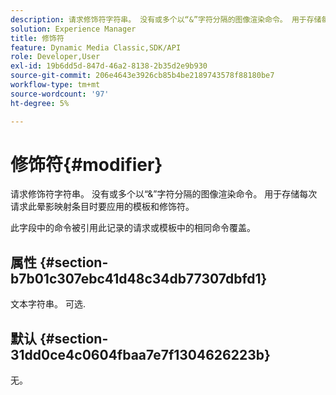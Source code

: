 ```yaml
---
description: 请求修饰符字符串。 没有或多个以“&”字符分隔的图像渲染命令。 用于存储每次请求此晕影映射条目时要应用的模板和修饰符。
solution: Experience Manager
title: 修饰符
feature: Dynamic Media Classic,SDK/API
role: Developer,User
exl-id: 19b6dd5d-847d-46a2-8138-2b35d2e9b930
source-git-commit: 206e4643e3926cb85b4be2189743578f88180be7
workflow-type: tm+mt
source-wordcount: '97'
ht-degree: 5%

---
```


# 修饰符{#modifier}

请求修饰符字符串。 没有或多个以“&amp;”字符分隔的图像渲染命令。 用于存储每次请求此晕影映射条目时要应用的模板和修饰符。

此字段中的命令被引用此记录的请求或模板中的相同命令覆盖。

## 属性 {#section-b7b01c307ebc41d48c34db77307dbfd1}

文本字符串。 可选.

## 默认 {#section-31dd0ce4c0604fbaa7e7f1304626223b}

无。
